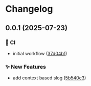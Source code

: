 # Changelog

## 0.0.1 (2025-07-23)


### 🚦 CI

* initial workflow ([37d04b1](https://github.com/slawo/ctxslog/commit/37d04b116e5d47222521708de747a0396afec3d6))


### ✨ New Features

* add context based slog ([5b540c3](https://github.com/slawo/ctxslog/commit/5b540c395dbab2af3c23389645bffc8731267756))
